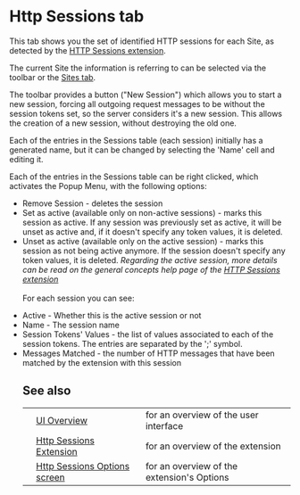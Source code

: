 # Http Sessions tab

This tab shows you the set of identified HTTP sessions for each Site, as detected by the [HTTP Sessions extension](HelpStartConceptsHttpsessions).

The current Site the information is referring to can be selected via the toolbar or the [Sites tab](HelpUiTabsSites).

The toolbar provides a button ("New Session") which allows you to start a new session, forcing all outgoing
request messages to be without the session tokens set, so the server considers it's a new session. This
allows the creation of a new session, without destroying the old one.

Each of the entries in the Sessions table (each session) initially has a generated name, but it can be
changed by selecting the 'Name' cell and editing it.

Each of the entries in the Sessions table can be right clicked, which activates the Popup Menu, with
the following options:
  * Remove Session - deletes the session
  * Set as active (available only on non-active sessions) - marks this session as active. If any session was previously set as active, it will be unset as active and, if it doesn't specify any token values, it is deleted.
  * Unset as active (available only on the active session) - marks this session as not being active anymore. If the session doesn't specify any token values, it is deleted.
_Regarding the active session, more details can be read on the general concepts help page of the [HTTP Sessions extension](HelpStartConceptsHttpsessions)_ <br><br>For each session you can see:<br>
<ul><li>Active - Whether this is the active session or not<br>
</li><li>Name - The session name<br>
</li><li>Session Tokens' Values - the list of values associated to each of the session tokens. The entries are separated by the ';' symbol.<br>
</li><li>Messages Matched - the number of HTTP messages that have been matched by the extension with this session<br>
<h2>See also</h2>
<table>
<tr><td></td><td><a href='HelpUiOverview'>UI Overview</a></td><td>for an overview of the user interface</td></tr>
<tr><td></td><td><a href='HelpStartConceptsHttpsessions'>Http Sessions Extension</a></td><td>for an overview of the extension</td></tr>
<tr><td></td><td><a href='HelpUiDialogsOptionsHttpsessions'>Http Sessions Options screen</a></td><td>for an overview of the extension's Options</td></tr>
</table>